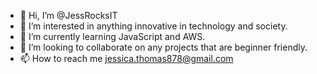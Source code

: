 - 👋 Hi, I’m @JessRocksIT
- 👀 I’m interested in anything innovative in technology and society.
- 🌱 I’m currently learning JavaScript and AWS. 
- 💞️ I’m looking to collaborate on any projects that are beginner friendly.
- 📫 How to reach me jessica.thomas878@gmail.com
<!---
JessRocksIT/JessRocksIT is a ✨ special ✨ repository because its `README.md` (this file) appears on your GitHub profile.
You can click the Preview link to take a look at your changes.
--->
